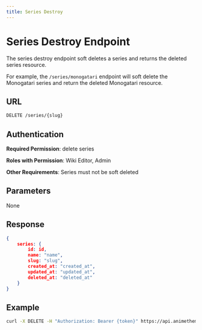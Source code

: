 ```yaml
---
title: Series Destroy
---
```


# Series Destroy Endpoint

The series destroy endpoint soft deletes a series and returns the deleted series resource.

For example, the `/series/monogatari` endpoint will soft delete the Monogatari series and return the deleted Monogatari resource.

## URL

```sh
DELETE /series/{slug}
```

## Authentication

**Required Permission**: delete series

**Roles with Permission**: Wiki Editor, Admin

**Other Requirements**: Series must not be soft deleted

## Parameters

None

## Response

```json
{
    series: {
        id: id,
        name: "name",
        slug: "slug",
        created_at: "created_at",
        updated_at: "updated_at",
        deleted_at: "deleted_at"
    }
}
```

## Example

```bash
curl -X DELETE -H "Authorization: Bearer {token}" https://api.animethemes.moe/series/monogatari
```
